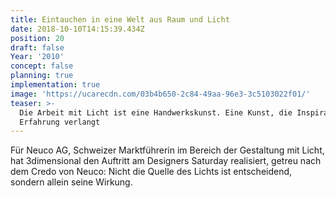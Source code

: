 ```yaml
---
title: Eintauchen in eine Welt aus Raum und Licht
date: 2018-10-10T14:15:39.434Z
position: 20
draft: false
Year: '2010'
concept: false
planning: true
implementation: true
image: 'https://ucarecdn.com/03b4b650-2c84-49aa-96e3-3c5103022f01/'
teaser: >-
  Die Arbeit mit Licht ist eine Handwerkskunst. Eine Kunst, die Inspiration und
  Erfahrung verlangt
---
```

Für Neuco AG, Schweizer Marktführerin im Bereich der Gestaltung mit Licht, hat 3dimensional den Auftritt am Designers Saturday realisiert, getreu nach dem Credo von Neuco: Nicht die Quelle des Lichts ist entscheidend, sondern allein seine Wirkung.

